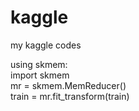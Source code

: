 # kaggle
my kaggle codes

using skmem:</br>
import skmem </br>
mr = skmem.MemReducer()</br>
train = mr.fit_transform(train)</br>
